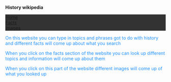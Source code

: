 
   <strong>History wikipedia</strong>
  <body>
<head>
 <style>
 ul {
     list-style-type: none;
     margin: 0;
     padding: 0;
     overflow: hidden;
     background-color: #333;
 }
 
 li {
     float: left;
 }
 
 li a {
     display: block;
     color: white;
     text-align: center;
     padding: 14px 16px;
     text-decoration: none;
 }
 
 li a:hover:not(.active) {
     background-color: #111;
 }
 
 .active {
     background-color: #4CAF50;
 }
 </style>
 </head>
 <body>

 <ul>
   <li><a class="active" href="#home">Home</a></li>
   <li><a href="#facts">Facts</a></li>
   <li><a href="#images">Images</a></li>
 </ul> 

 </body>
  <p style="color:DodgerBlue;"</p>On this website you can type in topics and phrases got to do with history and different facts will come up about what you search</p>
    
  <p style="color:DodgerBlue;"</p>When you click on the facts section of the website you can look up different topics and information will come up about them</p>
  
  <p style="color:DodgerBlue;"</p>When you click on this part of the website different images will come up of what you looked up</p>
